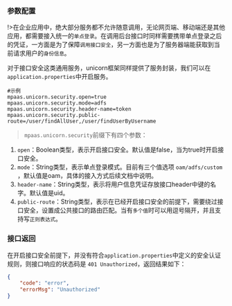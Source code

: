 ### 参数配置
!>在企业应用中，绝大部分服务都不允许随意调用，无论网页端、移动端还是其他应用，都需要接入统一的`单点登录`。在调用后台接口时同样需要携带单点登录之后的凭证，一方面是为了保障`调用接口安全`，另一方面也是为了服务器端能获取到当前请求用户的`身份信息`。

对于接口安全这类通用服务，unicorn框架同样提供了服务封装，我们可以在`application.properties`中开启服务。

```properties
#示例
mpaas.unicorn.security.open=true
mpaas.unicorn.security.mode=adfs
mpaas.unicorn.security.header-name=token
mpaas.unicorn.security.public-route=/user/findAllUser,/user/findUserByUsername
```
>`mpaas.unicorn.security`前缀下有四个参数：
1. `open`：Boolean类型，表示开启接口安全。默认值是false，当为true时开启接口安全。
2. `mode`：String类型，表示单点登录模式。目前有三个值选项 `oam/adfs/custom` ，默认值是oam，具体的接入方式后续文档中说明。
3. `header-name`：String类型，表示将用户信息凭证存放接口header中键的名字。默认值是uid。
4. `public-route`：String类型，表示在已经开启接口安全的前提下，需要绕过接口安全，设置成公共接口的路由匹配。当有`多个值`时可以用逗号隔开，并且支持写`正则表达式`。

### 接口返回

在开启接口安全前提下，并没有符合`application.properties`中定义的安全认证规则，则接口响应的状态码是 `401 Unauthorized`，返回结果如下：
```json
{
    "code": "error",
    "errorMsg": "Unauthorized"
}
```

